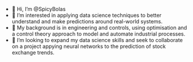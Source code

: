 - 👋 Hi, I’m @SpicyBolas
- 👀 I’m interested in applying data science techniques to better understand and make predictions around real-world systems. 
- 🌱 My background is in engineering and controls, using optimisation and a control theory approach to model and automate industrial processes. 
- 💞️ I’m looking to expand my data science skills and seek to collaborate on a project appying neural networks to the prediction of stock exchange trends.
